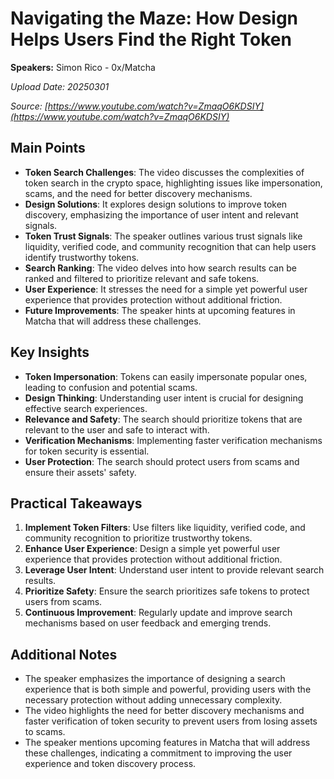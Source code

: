# Navigating the Maze: How Design Helps Users Find the Right Token

**Speakers:** Simon Rico - 0x/Matcha


*Upload Date: 20250301*

*Source: [https://www.youtube.com/watch?v=ZmaqO6KDSIY](https://www.youtube.com/watch?v=ZmaqO6KDSIY)*

## Main Points

- **Token Search Challenges**: The video discusses the complexities of token search in the crypto space, highlighting issues like impersonation, scams, and the need for better discovery mechanisms.
- **Design Solutions**: It explores design solutions to improve token discovery, emphasizing the importance of user intent and relevant signals.
- **Token Trust Signals**: The speaker outlines various trust signals like liquidity, verified code, and community recognition that can help users identify trustworthy tokens.
- **Search Ranking**: The video delves into how search results can be ranked and filtered to prioritize relevant and safe tokens.
- **User Experience**: It stresses the need for a simple yet powerful user experience that provides protection without additional friction.
- **Future Improvements**: The speaker hints at upcoming features in Matcha that will address these challenges.

## Key Insights

- **Token Impersonation**: Tokens can easily impersonate popular ones, leading to confusion and potential scams.
- **Design Thinking**: Understanding user intent is crucial for designing effective search experiences.
- **Relevance and Safety**: The search should prioritize tokens that are relevant to the user and safe to interact with.
- **Verification Mechanisms**: Implementing faster verification mechanisms for token security is essential.
- **User Protection**: The search should protect users from scams and ensure their assets' safety.

## Practical Takeaways

1. **Implement Token Filters**: Use filters like liquidity, verified code, and community recognition to prioritize trustworthy tokens.
2. **Enhance User Experience**: Design a simple yet powerful user experience that provides protection without additional friction.
3. **Leverage User Intent**: Understand user intent to provide relevant search results.
4. **Prioritize Safety**: Ensure the search prioritizes safe tokens to protect users from scams.
5. **Continuous Improvement**: Regularly update and improve search mechanisms based on user feedback and emerging trends.

## Additional Notes

- The speaker emphasizes the importance of designing a search experience that is both simple and powerful, providing users with the necessary protection without adding unnecessary complexity.
- The video highlights the need for better discovery mechanisms and faster verification of token security to prevent users from losing assets to scams.
- The speaker mentions upcoming features in Matcha that will address these challenges, indicating a commitment to improving the user experience and token discovery process.